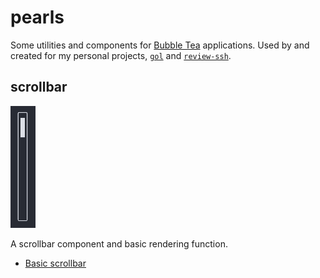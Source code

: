 # pearls

Some utilities and components for [Bubble Tea](https://github.com/charmbracelet/bubbletea) applications. Used by and created for my personal projects, [`gol`](https://github.com/zhengkyl/gol) and [`review-ssh`](https://github.com/zhengkyl/review-ssh).

## scrollbar

<img width="40" src="./examples/basic-scrollbar/basic-scrollbar.gif">

A scrollbar component and basic rendering function.

- [Basic scrollbar](./examples/basic-scrollbar/main.go)
